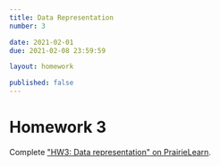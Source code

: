 ```yaml
---
title: Data Representation
number: 3

date: 2021-02-01
due: 2021-02-08 23:59:59

layout: homework

published: false
---
```


# Homework 3

Complete ["HW3: Data representation" on PrairieLearn](https://prairielearn.engr.illinois.edu/pl/).